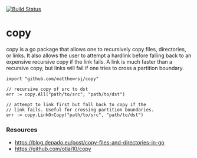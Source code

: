 [![Build Status](https://travis-ci.org/matthewrsj/copy.svg?branch=master)](https://travis-ci.org/matthewrsj/copy)

# copy

copy is a go package that allows one to recursively copy files, directories, or
links. It also allows the user to attempt a hardlink before falling back to an
expensive recursive copy if the link fails. A link is much faster than a
recursive copy, but links will fail if one tries to cross a partition boundary.

```golang
import "github.com/matthewrsj/copy"

// recursive copy of src to dst
err := copy.All("path/to/src", "path/to/dst")

// attempt to link first but fall back to copy if the
// link fails. Useful for crossing partition boundaries.
err := copy.LinkOrCopy("path/to/src", "path/to/dst")
```

### Resources

* https://blog.depado.eu/post/copy-files-and-directories-in-go
* https://github.com/otiai10/copy
